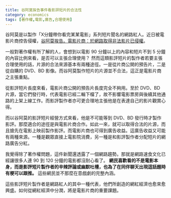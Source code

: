 ```yaml
---
title: 谷阿莫挨告事件看影評短片的合法性
category: economics
tags: [著作權,電影,廣告,合理使用]
---
```


谷阿莫是以製作「X分鐘帶你看完某某電影」系列短片聞名的網路紅人。近日被電影片商控告侵權，[谷阿莫挨告。電影片商：於網路取得非法影片已侵權](https://tw.news.yahoo.com/%E8%B0%B7%E9%98%BF%E8%8E%AB%E6%8C%A8%E5%91%8A-%E9%9B%BB%E5%BD%B1%E7%89%87%E5%95%86-%E6%96%BC%E7%B6%B2%E8%B7%AF%E5%8F%96%E5%BE%97%E9%9D%9E%E6%B3%95%E5%BD%B1%E7%89%87%E5%B7%B2%E4%BE%B5%E6%AC%8A-133900787.html)。

一般對著作權有所了解的人，會想到以電影 90 分鐘以上的內容和短片不到 5 分鐘的內容比例來看，是否可以主張合理使用？ 然而這類影評短片的製作者若要主張合理使用的話，片源的合法來源基本有兩種途徑。一是從片商公開的預告片，二是從自購的 DVD、BD 影像。而谷阿莫製作短片的片源並不合法，這正是電影片商之主張重點。

<!--more-->

從影評短片長度來看，電影片商公開的預告片長度完全不夠用。至於 DVD、BD 片源，當它們發行時，代表電影已經二輪下檔了，故不影響電影票房與後續其他通路的上架上線工作。而影評製作者亦可更合理地主張他是在表達自己的影片觀賞心得。

而以谷阿莫的影評短片經營方式來看，他是不可能等到 DVD、BD 發行時才製作影評。那麼適合的途徑是與電影片商合作。如此一來，就可以取得合法的片源，而且搶先在電影上映前製作影評。而電影片商也可得到廣告收益。這廣告收益又可能有兩種來源。一種是觀眾直接上電影院消費，另一種是和影評製作者分配短片的網路廣告分紅。

我覺得除了著作權問題，這件新聞還透露了一個網路趨勢。那就是網路速食文化已經讓很多人連 90 到 120 分鐘的電影都沒耐心看了。 **網民喜歡看的不是電影本身，而是影評短片製作者的辛辣評論或幽默吐槽，也為了在同伴聊天出現這話題時有梗可以跟推。** 這些網民並不那麼在意戲劇的完整內涵。

這些影評短片製作者是網路紅人的其中一種代表，他們所創造的網紅經濟也愈來愈興盛。如何從網紅經濟中分潤，將是電影片商的重要課題。
